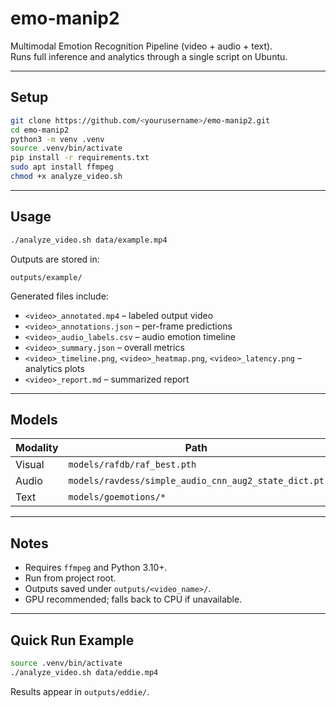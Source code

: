 

# emo-manip2

Multimodal Emotion Recognition Pipeline (video + audio + text).  
Runs full inference and analytics through a single script on Ubuntu.

---

## Setup

```bash
git clone https://github.com/<yourusername>/emo-manip2.git
cd emo-manip2
python3 -m venv .venv
source .venv/bin/activate
pip install -r requirements.txt
sudo apt install ffmpeg
chmod +x analyze_video.sh
````

---

## Usage

```bash
./analyze_video.sh data/example.mp4
```

Outputs are stored in:

```
outputs/example/
```

Generated files include:

* `<video>_annotated.mp4` – labeled output video
* `<video>_annotations.json` – per-frame predictions
* `<video>_audio_labels.csv` – audio emotion timeline
* `<video>_summary.json` – overall metrics
* `<video>_timeline.png`, `<video>_heatmap.png`, `<video>_latency.png` – analytics plots
* `<video>_report.md` – summarized report

---

## Models

| Modality | Path                                                 | Dataset    |
| -------- | ---------------------------------------------------- | ---------- |
| Visual   | `models/rafdb/raf_best.pth`                          | RAF-DB     |
| Audio    | `models/ravdess/simple_audio_cnn_aug2_state_dict.pt` | RAVDESS    |
| Text     | `models/goemotions/*`                                | GoEmotions |

---

## Notes

* Requires `ffmpeg` and Python 3.10+.
* Run from project root.
* Outputs saved under `outputs/<video_name>/`.
* GPU recommended; falls back to CPU if unavailable.

---

## Quick Run Example

```bash
source .venv/bin/activate
./analyze_video.sh data/eddie.mp4
```

Results appear in `outputs/eddie/`.

